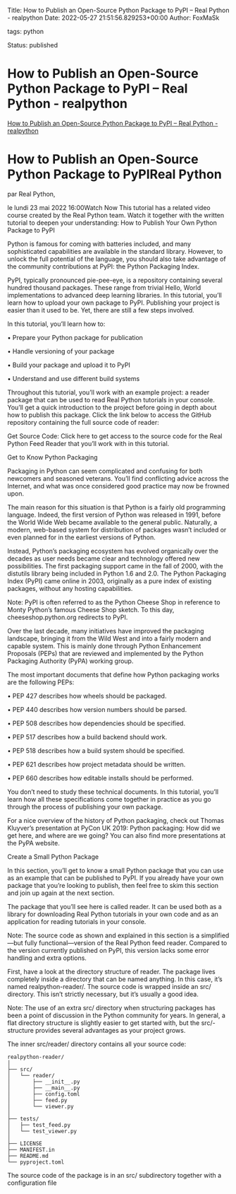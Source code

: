 Title: How to Publish an Open-Source Python Package to PyPI – Real Python - realpython
Date: 2022-05-27 21:51:56.829253+00:00
Author: FoxMaSk 

tags: python

Status: published





# How to Publish an Open-Source Python Package to PyPI – Real Python - realpython

[How to Publish an Open-Source Python Package to PyPI – Real Python - realpython](https://realpython.com/pypi-publish-python-package/)

# How to Publish an Open-Source Python Package to PyPIReal Python 

par Real Python, 

le lundi 23 mai 2022 16:00Watch Now This tutorial has a related video course created by the Real Python team. Watch it together with the written tutorial to deepen your understanding: How to Publish Your Own Python Package to PyPI 

Python is famous for coming with batteries included, and many sophisticated capabilities are available in the standard library. However, to unlock the full potential of the language, you should also take advantage of the community contributions at PyPI: the Python Packaging Index. 

PyPI, typically pronounced pie-pee-eye, is a repository containing several hundred thousand packages. These range from trivial Hello, World implementations to advanced deep learning libraries. In this tutorial, you’ll learn how to upload your own package to PyPI. Publishing your project is easier than it used to be. Yet, there are still a few steps involved. 

In this tutorial, you’ll learn how to: 

• Prepare your Python package for publication

• Handle versioning of your package

• Build your package and upload it to PyPI

• Understand and use different build systems 

Throughout this tutorial, you’ll work with an example project: a reader package that can be used to read Real Python tutorials in your console. You’ll get a quick introduction to the project before going in depth about how to publish this package. Click the link below to access the GitHub repository containing the full source code of reader: 

Get Source Code: Click here to get access to the source code for the Real Python Feed Reader that you’ll work with in this tutorial. 

Get to Know Python Packaging 

Packaging in Python can seem complicated and confusing for both newcomers and seasoned veterans. You’ll find conflicting advice across the Internet, and what was once considered good practice may now be frowned upon. 

The main reason for this situation is that Python is a fairly old programming language. Indeed, the first version of Python was released in 1991, before the World Wide Web became available to the general public. Naturally, a modern, web-based system for distribution of packages wasn’t included or even planned for in the earliest versions of Python. 

Instead, Python’s packaging ecosystem has evolved organically over the decades as user needs became clear and technology offered new possibilities. The first packaging support came in the fall of 2000, with the distutils library being included in Python 1.6 and 2.0. The Python Packaging Index (PyPI) came online in 2003, originally as a pure index of existing packages, without any hosting capabilities. 

Note: PyPI is often referred to as the Python Cheese Shop in reference to Monty Python’s famous Cheese Shop sketch. To this day, cheeseshop.python.org redirects to PyPI. 

Over the last decade, many initiatives have improved the packaging landscape, bringing it from the Wild West and into a fairly modern and capable system. This is mainly done through Python Enhancement Proposals (PEPs) that are reviewed and implemented by the Python Packaging Authority (PyPA) working group. 

The most important documents that define how Python packaging works are the following PEPs: 

• PEP 427 describes how wheels should be packaged.

• PEP 440 describes how version numbers should be parsed.

• PEP 508 describes how dependencies should be specified.

• PEP 517 describes how a build backend should work.

• PEP 518 describes how a build system should be specified.

• PEP 621 describes how project metadata should be written.

• PEP 660 describes how editable installs should be performed. 

You don’t need to study these technical documents. In this tutorial, you’ll learn how all these specifications come together in practice as you go through the process of publishing your own package. 

For a nice overview of the history of Python packaging, check out Thomas Kluyver’s presentation at PyCon UK 2019: Python packaging: How did we get here, and where are we going? You can also find more presentations at the PyPA website. 

Create a Small Python Package 

In this section, you’ll get to know a small Python package that you can use as an example that can be published to PyPI. If you already have your own package that you’re looking to publish, then feel free to skim this section and join up again at the next section. 

The package that you’ll see here is called reader. It can be used both as a library for downloading Real Python tutorials in your own code and as an application for reading tutorials in your console. 

Note: The source code as shown and explained in this section is a simplified—but fully functional—version of the Real Python feed reader. Compared to the version currently published on PyPI, this version lacks some error handling and extra options. 

First, have a look at the directory structure of reader. The package lives completely inside a directory that can be named anything. In this case, it’s named realpython-reader/. The source code is wrapped inside an src/ directory. This isn’t strictly necessary, but it’s usually a good idea. 

Note: The use of an extra src/ directory when structuring packages has been a point of discussion in the Python community for years. In general, a flat directory structure is slightly easier to get started with, but the src/-structure provides several advantages as your project grows. 

The inner src/reader/ directory contains all your source code: 
```
realpython-reader/
│
├── src/
│   └── reader/
│       ├── __init__.py
│       ├── __main__.py
│       ├── config.toml
│       ├── feed.py
│       └── viewer.py
│
├── tests/
│   ├── test_feed.py
│   └── test_viewer.py
│
├── LICENSE
├── MANIFEST.in
├── README.md
└── pyproject.toml
```
The source code of the package is in an src/ subdirectory together with a configuration file